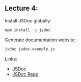 ## Lecture 4:
Install JSDoc globally:
```bash
npm install -g jsdoc
```

Generate documentation website:
```bash
jsdoc jsdoc-example.js
```

Links:
- [JSDoc](https://jsdoc.app/)
- [JSDoc Repo](https://github.com/jsdoc/jsdoc)
